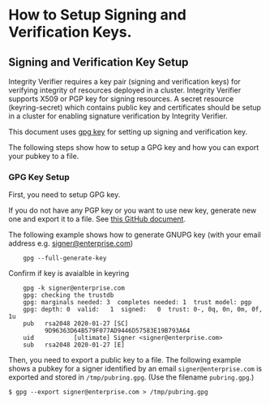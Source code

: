 # How to Setup Signing and Verification Keys.

## Signing and Verification Key Setup
Integrity Verifier requires a key pair (signing and verification keys) for verifying integrity of resources deployed in a cluster. Integrity Verifier supports X509 or PGP key for signing resources. A secret resource (keyring-secret) which contains public key and certificates should be setup in a cluster for enabling signature verification by Integrity Verifier. 

This document uses [gpg key](https://www.gnupg.org/index.html) for setting up signing and verification key.

The following steps show how to setup a GPG key and how you can export your pubkey to a file.


### GPG Key Setup

First, you need to setup GPG key.

If you do not have any PGP key or you want to use new key, generate new one and export it to a file. See [this GitHub document](https://docs.github.com/en/free-pro-team@latest/github/authenticating-to-github/generating-a-new-gpg-key).

The following example shows how to generate GNUPG key (with your email address e.g. signer@enterprise.com)

```
    gpg --full-generate-key

```

Confirm if key is avaialble in keyring

```
    gpg -k signer@enterprise.com
    gpg: checking the trustdb
    gpg: marginals needed: 3  completes needed: 1  trust model: pgp
    gpg: depth: 0  valid:   1  signed:   0  trust: 0-, 0q, 0n, 0m, 0f, 1u
    pub   rsa2048 2020-01-27 [SC]
          9D96363D64B579F077AD9446D57583E19B793A64
    uid           [ultimate] Signer <signer@enterprise.com>
    sub   rsa2048 2020-01-27 [E]

```

Then, you need to export a public key to a file. The following example shows a pubkey for a signer identified by an email `signer@enterprise.com` is exported and stored in `/tmp/pubring.gpg`. (Use the filename `pubring.gpg`.)

```
$ gpg --export signer@enterprise.com > /tmp/pubring.gpg
```



